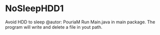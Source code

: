 # NoSleepHDD1
Avoid HDD to sleep
@autor: PouriaM
Run Main.java in main package.
The program will write and delete a file in yout path.
